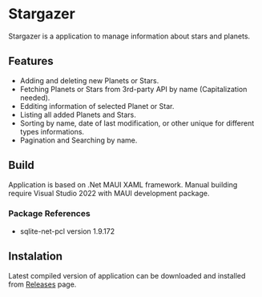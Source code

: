 # Stargazer

Stargazer is a application to manage information about stars and planets. 

## Features
- Adding and deleting new Planets or Stars.
- Fetching Planets or Stars from 3rd-party API by name (Capitalization needed).
- Edditing information of selected Planet or Star.
- Listing all added Planets and Stars.
- Sorting by name, date of last modification, or other unique for different types informations.
- Pagination and Searching by name.

## Build
Application is based on .Net MAUI XAML framework. Manual building require Visual Studio 2022 with MAUI development package.

### Package References
- sqlite-net-pcl version 1.9.172

## Instalation
Latest compiled version of application can be downloaded and installed from [Releases](https://github.com/FunHB/Stargazer/releases) page.
